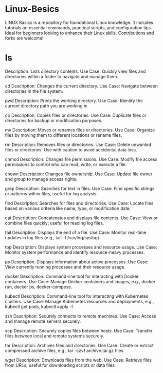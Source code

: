 # Linux-Besics
LINUX Basics is a repository for foundational Linux knowledge. It includes tutorials on essential commands, practical scripts, and configuration tips. Ideal for beginners looking to enhance their Linux skills. Contributions and forks are welcome!

 # **ls**
Description: Lists directory contents.
Use Case: Quickly view files and directories within a folder to navigate and manage them.

cd
Description: Changes the current directory.
Use Case: Navigate between directories in the file system.

pwd
Description: Prints the working directory.
Use Case: Identify the current directory path you are working in.

cp
Description: Copies files or directories.
Use Case: Duplicate files or directories for backup or modification purposes.

mv
Description: Moves or renames files or directories.
Use Case: Organize files by moving them to different locations or rename files.

rm
Description: Removes files or directories.
Use Case: Delete unwanted files or directories. Use with caution to avoid accidental data loss.

chmod
Description: Changes file permissions.
Use Case: Modify file access permissions to control who can read, write, or execute a file.

chown
Description: Changes file ownership.
Use Case: Update file owner and group to manage access rights.

grep
Description: Searches for text in files.
Use Case: Find specific strings or patterns within files, useful for log analysis.

find
Description: Searches for files and directories.
Use Case: Locate files based on various criteria like name, type, or modification date.

cat
Description: Concatenates and displays file contents.
Use Case: View or combine files quickly; useful for reading log files.

tail
Description: Displays the end of a file.
Use Case: Monitor real-time updates in log files (e.g., tail -f /var/log/syslog).

top
Description: Displays system processes and resource usage.
Use Case: Monitor system performance and identify resource-heavy processes.

ps
Description: Displays information about active processes.
Use Case: View currently running processes and their resource usage.

docker
Description: Command-line tool for interacting with Docker containers.
Use Case: Manage Docker containers and images, e.g., docker run, docker ps, docker-compose.

kubectl
Description: Command-line tool for interacting with Kubernetes clusters.
Use Case: Manage Kubernetes resources and deployments, e.g., kubectl get pods, kubectl apply -f.

ssh
Description: Securely connects to remote machines.
Use Case: Access and manage remote servers securely.

scp
Description: Securely copies files between hosts.
Use Case: Transfer files between local and remote systems securely.

tar
Description: Archives files and directories.
Use Case: Create or extract compressed archive files, e.g., tar -czvf archive.tar.gz files.

wget
Description: Downloads files from the web.
Use Case: Retrieve files from URLs, useful for downloading scripts or data files.
